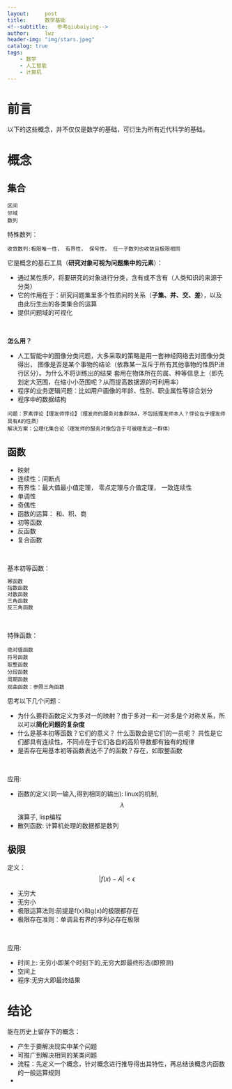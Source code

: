 ```yaml
---
layout:     post
title:      数学基础
<!--subtitle:   参考qiubaiying-->
author:     lwz
header-img: "img/stars.jpeg"
catalog: true
tags:
    - 数学
    - 人工智能
    - 计算机
---
```


# 前言
以下的这些概念，并不仅仅是数学的基础，可衍生为所有近代科学的基础。

# 概念

## 集合
```
区间
邻域
数列
```

特殊数列：
```
收敛数列:极限唯一性， 有界性， 保号性， 任一子数列也收敛且极限相同
```
它是概念的基石工具（**研究对象可视为问题集中的元素**）：
- 通过某性质P，将要研究的对象进行分类，含有或不含有（人类知识的来源于分类）
- 它的作用在于：研究问题集里多个性质间的关系（**子集、并、交、差**），以及由此衍生出的各类集合的运算
- 提供问题域的可视化
<br/>

 **怎么用？**
 - 人工智能中的图像分类问题，大多采取的策略是用一套神经网络去对图像分类得出，
 图像是否是某个事物的结论（依靠某一互斥于所有其他事物的性质P进行区分）。为什么不将训练出的结果
 套用在物体所在的属、种等信息上（即先划定大范围，在缩小小范围呢？从而提高数据源的可利用率）
 - 程序的业务逻辑问题：比如用户画像的年龄、性别、职业属性等综合划分
  - 程序中的数据结构
 ```
问题：罗素悖论【理发师悖论】（理发师的服务对象群体A，不包括理发师本人？悖论在于理发师具有A的性质）
解决方案：公理化集合论（理发师的服务对像包含于可被理发这一群体）
 ```


## 函数
- 映射
- 连续性：间断点
- 有界性：最大值最小值定理， 零点定理与介值定理， 一致连续性
- 单调性
- 奇偶性
- 函数的运算： 和、积、商
- 初等函数
- 反函数
- 复合函数
<br/>

基本初等函数：
```Python
幂函数
指数函数
对数函数
三角函数
反三角函数
```
<br/>

特殊函数：
```
绝对值函数
符号函数
取整函数
分段函数
周期函数
双曲函数：参照三角函数
```
思考以下几个问题：
- 为什么要将函数定义为多对一的映射？由于多对一和一对多是个对称关系，所以可以**简化问题的复杂度**
- 什么是基本初等函数？它们的意义？ 什么函数会是它们的一员呢？ 共性是它们都具有连续性，不同点在于它们各自的高阶导数都有独有的规律
- 是否存在用基本初等函数表达不了的函数？存在，如取整函数

<br/>

应用:
- 函数的定义(同一输入,得到相同的输出): linux的机制, $$\lambda$$演算子, lisp编程
- 散列函数: 计算机处理的数据都是数列

## 极限
定义： $$ |f(x)- A| < \epsilon $$
- 无穷大
- 无穷小
- 极限运算法则:前提是f(x)和g(x)的极限都存在
- 极限存在准则：单调且有界的序列必存在极限
<br/>

应用:
- 时间上: 无穷小即某个时刻下的,无穷大即最终形态(即预测)
- 空间上
- 程序:无穷大即最终结果


# 结论
能在历史上留存下的概念：
- 产生于要解决现实中某个问题
- 可推广到解决相同的某类问题
- 流程：先定义一个概念，针对概念进行推导得出其特性，再总结该概念内函数的一般运算规则
-
